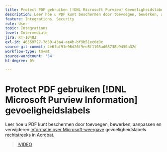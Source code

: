 ```yaml
---
title: Protect PDF gebruiken [!DNL Microsoft Purview] Gevoeligheidslabels
description: Leer hoe u PDF kunt beschermen door toevoegen, bewerken, aanpassen en verwijderen [!DNL Microsoft Purview] sensitiviteitslabels direct in Acrobat
feature: Integrations, Security
role: User
topic: Integrations
level: Intermediate
jira: KT-10482
exl-id: 46569727-7d59-43a4-ae4b-bf9b51ec0e9c
source-git-commit: 4e6fbf91e96d26f9ee8f1105ad68738b9450a32d
workflow-type: tm+mt
source-wordcount: '54'
ht-degree: 0%

---
```


# Protect PDF gebruiken [!DNL Microsoft Purview Information] gevoeligheidslabels

Leer hoe u PDF kunt beschermen door toevoegen, bewerken, aanpassen en verwijderen [Informatie over Microsoft-weergave](https://learn.microsoft.com/en-us/microsoft-365/compliance/information-protection?view=o365-worldwide) gevoeligheidslabels rechtstreeks in Acrobat.

>[!VIDEO](https://video.tv.adobe.com/v/3444304?quality=12&learn=on&hidetitle=true&captions=dut)

